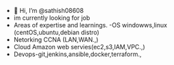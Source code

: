 - 👋 Hi, I’m @sathish08608
- im currently looking for job 
- Areas of expertise and learnings.
-OS windowws,linux (centOS,ubuntu,debian distro)
- Netorking CCNA (LAN,WAN.,)
- Cloud Amazon web servies(ec2,s3,IAM,VPC.,)
- Devops-git,jenkins,ansible,docker,terraform.,

<!---
sathish08608/sathish08608 is a ✨ special ✨ repository because its `README.md` (this file) appears on your GitHub profile.
You can click the Preview link to take a look at your changes.
--->
